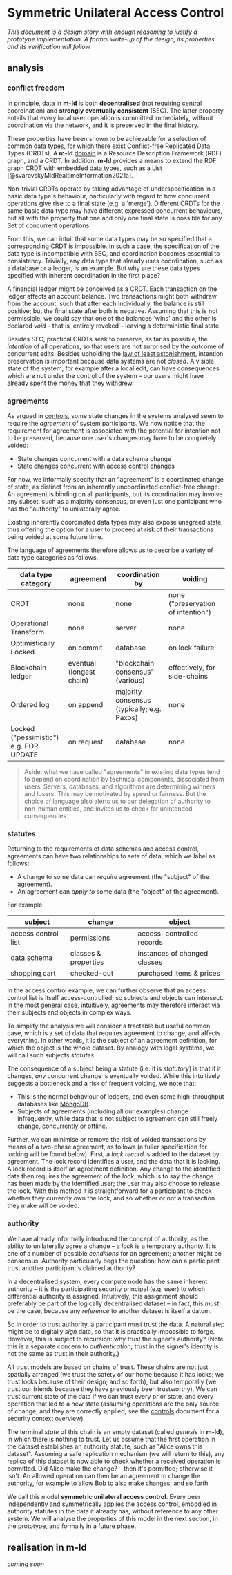 # Symmetric Unilateral Access Control

*This document is a design story with enough reasoning to justify a prototype implementation. A formal write-up of the design, its properties and its verification will follow.*

## analysis

### conflict freedom

In principle, data in **m-ld** is both **decentralised** (not requiring central coordination) and **strongly eventually consistent** (SEC). The latter property entails that every local user operation is committed immediately, without coordination via the network, and it is preserved in the final history.

These properties have been shown to be achievable for a selection of common data types, for which there exist Conflict-free Replicated Data Types (CRDTs). A **m-ld** [domain](https://m-ld.org/doc/) is a Resource Description Framework (RDF) graph, and a CRDT. In addition, **m-ld** provides a means to extend the RDF graph CRDT with embedded data types, such as a List [@svarovskyMldRealtimeInformation2021a].

Non-trivial CRDTs operate by taking advantage of underspecification in a basic data type's behaviour, particularly with regard to how concurrent operations give rise to a final state (e.g. a 'merge'). Different CRDTs for the same basic data type may have different expressed concurrent behaviours, but all with the property that one and only one final state is possible for any Set of concurrent operations.

From this, we can intuit that some data types may be so specified that a corresponding CRDT is impossible. In such a case, the specification of the data type is incompatible with SEC, and coordination becomes essential to consistency. Trivially, any data type that already uses coordination, such as a database or a ledger, is an example. But why are these data types specified with inherent coordination in the first place?

A financial ledger might be conceived as a CRDT. Each transaction on the ledger affects an account balance. Two transactions might both withdraw from the account, such that after each individually, the balance is still positive; but the final state after both is negative. Assuming that this is not permissible, we could say that one of the balances 'wins' and the other is declared _void_ – that is, entirely revoked – leaving a deterministic final state.

Besides SEC, practical CRDTs seek to preserve, as far as possible, the _intention_ of all operations, so that users are not surprised by the outcome of concurrent edits. Besides upholding the [law of least astonishment](http://www.canonical.org/~kragen/tao-of-programming.html#book4), intention preservation is important because data systems are not _closed_. A visible state of the system, for example after a local edit, can have consequences which are not under the control of the system – our users might have already spent the money that they withdrew.

### agreements

As argued in [controls](./controls.md), some state changes in the systems analysed seem to require the _agreement_ of system participants. We now notice that the requirement for agreement is associated with the potential for intention not to be preserved, because one user's changes may have to be completely voided:

- State changes concurrent with a data schema change
- State changes concurrent with access control changes

For now, we informally specify that an "agreement" is a coordinated change of state, as distinct from an inherently uncoordinated conflict-free change. An agreement is binding on all participants, but its coordination may involve any subset, such as a majority consensus, or even just one participant who has the "authority" to unilaterally agree.

Existing inherently coordinated data types may also expose unagreed state, thus offering the option for a user to proceed at risk of their transactions being voided at some future time.

The language of agreements therefore allows us to describe a variety of data type categories as follows.

| data type category                          | agreement                | coordination by                                 | voiding                            |
| ------------------------------------------- | ------------------------ | ----------------------------------------------- | ---------------------------------- |
| CRDT                                        | none                     | none                                            | none ("preservation of intention") |
| Operational Transform                       | none                     | server                                          | none                               |
| Optimistically Locked                       | on commit                | database                                        | on lock failure                    |
| Blockchain ledger                           | eventual (longest chain) | "blockchain consensus"<br />(various)           | effectively, for side-chains       |
| Ordered log                                 | on append                | majority consensus<br />(typically; e.g. Paxos) | none                               |
| Locked ("pessimistic")<br />e.g. FOR UPDATE | on request               | database                                        | none                               |

> Aside: what we have called "agreements" in existing data types tend to depend on coordination by technical components, dissociated from users. Servers, databases, and algorithms are determining winners and losers. This may be motivated by speed or fairness. But the choice of language also alerts us to our delegation of authority to non-human entities, and invites us to check for unintended consequences.

### statutes

Returning to the requirements of data schemas and access control, agreements can have two relationships to sets of data, which we label as follows:

- A change to some data can _require_ agreement (the "subject" of the agreement).
- An agreement can _apply to_ some data (the "object" of the agreement).

For example:

| subject             | change               | object                       |
| ------------------- | -------------------- | ---------------------------- |
| access control list | permissions          | access-controlled records    |
| data schema         | classes & properties | instances of changed classes |
| shopping cart       | checked-out          | purchased items & prices     |

In the access control example, we can further observe that an access control list is itself access-controlled; so subjects and objects can intersect. In the most general case, intuitively, agreements may therefore interact via their subjects and objects in complex ways.

To simplify the analysis we will consider a tractable but useful common case, which is a set of data that requires agreement to change, and affects everything. In other words, it is the subject of an agreement definition, for which the object is the whole dataset. By analogy with legal systems, we will call such subjects _statutes_.

The consequence of a subject being a statute (i.e. it is _statutory_) is that if it changes, _any_ concurrent change is eventually voided. While this intuitively suggests a bottleneck and a risk of frequent voiding, we note that:

- This is the normal behaviour of ledgers, and even some high-throughput databases like [MongoDB](https://docs.mongodb.com/manual/faq/concurrency/).
- Subjects of agreements (including all our examples) change infrequently, while data that is not subject to agreement can still freely change, concurrently or offline.

Further, we can minimise or remove the risk of voided transactions by means of a two-phase agreement, as follows (a fuller specification for locking will be found below). First, a _lock record_ is added to the dataset by agreement. The lock record identifies a user, and the data that it is locking. A lock record is itself an agreement definition. Any change to the identified data then requires the agreement of the lock, which is to say the change has been made by the identified user; the user may also choose to release the lock. With this method it is straightforward for a participant to check whether they currently own the lock, and so whether or not a transaction they make will be voided.

### authority

We have already informally introduced the concept of authority, as the ability to unilaterally agree a change – a _lock_ is a temporary authority. It is one of a number of possible _conditions_ for an agreement; another might be consensus. Authority particularly begs the question: how can a participant trust another participant's claimed authority?

In a decentralised system, every compute node has the same inherent authority – it is the participating security principal (e.g. user) to which differential authority is assigned. Intuitively, this assignment should preferably be part of the logically decentralised dataset – in fact, this _must_ be the case, because any _reference_ to another dataset is itself a datum.

So in order to trust authority, a participant must trust the data. A natural step might be to digitally _sign_ data, so that it is practically impossible to forge. However, this is subject to recursion: why trust the signer's authority? (Note this is a separate concern to _authentication_; trust in the signer's identity is not the same as trust in their authority.)

All trust models are based on chains of trust. These chains are not just spatially arranged (we trust the safety of our home because it has locks; we trust locks because of their design; and so forth), but also temporally (we trust our friends because they have previously been trustworthy). We can trust current state of the data if we can trust every prior state, and every operation that led to a new state (assuming operations are the only source of change, and they are correctly applied; see the [controls](./controls.md) document for a security context overview).

The terminal _state_ of this chain is an empty dataset (called _genesis_ in **m-ld**), in which there is nothing to trust. Let us assume that the first operation in the dataset establishes an authority statute, such as "Alice owns this dataset". Assuming a safe replication mechanism (we will return to this), any replica of this dataset is now able to check whether a received operation is permitted. Did Alice make the change? – then it's permitted; otherwise it isn't. An allowed operation can then be an agreement to change the authority, for example to allow Bob to also make changes; and so forth.

We call this model **symmetric unilateral access control**. Every peer independently and symmetrically applies the access control, embodied in authority statutes in the data it already has, without reference to any other system. We will analyse the properties of this model in the next section, in the prototype, and formally in a future phase.

## realisation in **m-ld**

_coming soon_
